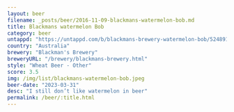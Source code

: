 ```yaml
---
layout: beer
filename: _posts/beer/2016-11-09-blackmans-watermelon-bob.md
title: Blackmans watermelon Bob
category: beer
untappd: "https://untappd.com/b/blackmans-brewery-watermelon-bob/5248919"
country: "Australia"
brewery: "Blackman's Brewery"
breweryURL: "/brewery/blackmans-brewery.html"
style: "Wheat Beer - Other"
score: 3.5
img: /img/list/blackmans-watermelon-bob.jpeg
beer-date: "2023-03-31"
desc: "I still don’t like watermelon in beer"
permalink: /beer/:title.html
---
```

